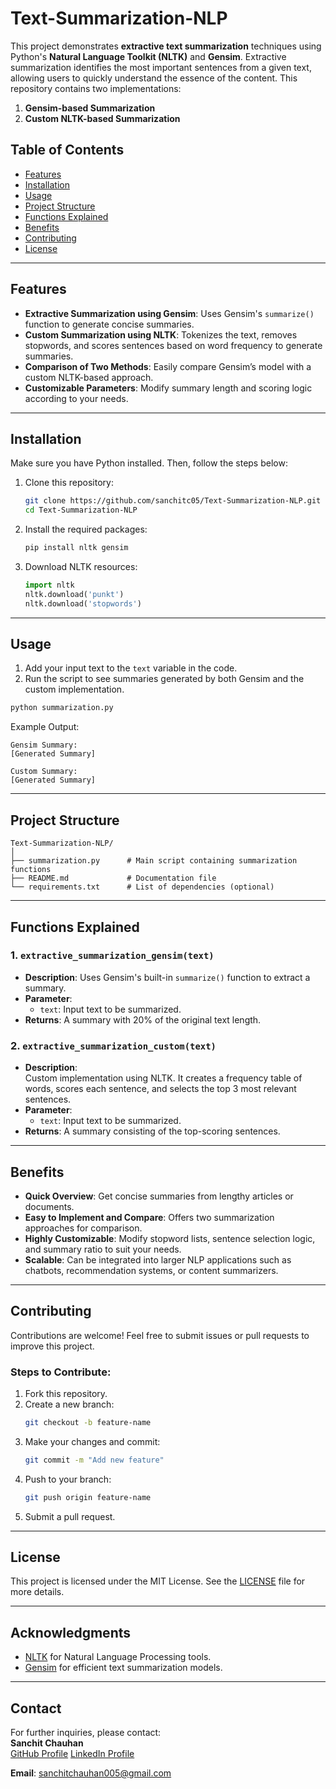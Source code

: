# Text-Summarization-NLP  

This project demonstrates **extractive text summarization** techniques using Python's **Natural Language Toolkit (NLTK)** and **Gensim**. Extractive summarization identifies the most important sentences from a given text, allowing users to quickly understand the essence of the content. This repository contains two implementations:  

1. **Gensim-based Summarization**  
2. **Custom NLTK-based Summarization**  

## Table of Contents  
- [Features](#features)  
- [Installation](#installation)  
- [Usage](#usage)  
- [Project Structure](#project-structure)  
- [Functions Explained](#functions-explained)  
- [Benefits](#benefits)  
- [Contributing](#contributing)  
- [License](#license)  

---

## Features  
- **Extractive Summarization using Gensim**: Uses Gensim's `summarize()` function to generate concise summaries.  
- **Custom Summarization using NLTK**: Tokenizes the text, removes stopwords, and scores sentences based on word frequency to generate summaries.  
- **Comparison of Two Methods**: Easily compare Gensim’s model with a custom NLTK-based approach.  
- **Customizable Parameters**: Modify summary length and scoring logic according to your needs.  

---

## Installation  

Make sure you have Python installed. Then, follow the steps below:  

1. Clone this repository:  
   ```bash
   git clone https://github.com/sanchitc05/Text-Summarization-NLP.git
   cd Text-Summarization-NLP
   ```

2. Install the required packages:  
   ```bash
   pip install nltk gensim
   ```

3. Download NLTK resources:  
   ```python
   import nltk
   nltk.download('punkt')
   nltk.download('stopwords')
   ```

---

## Usage  

1. Add your input text to the `text` variable in the code.  
2. Run the script to see summaries generated by both Gensim and the custom implementation.  

```bash
python summarization.py
```

Example Output:  
```
Gensim Summary:
[Generated Summary]

Custom Summary:
[Generated Summary]
```

---

## Project Structure  

```
Text-Summarization-NLP/  
│  
├── summarization.py      # Main script containing summarization functions  
├── README.md             # Documentation file  
└── requirements.txt      # List of dependencies (optional)
```

---

## Functions Explained  

### 1. `extractive_summarization_gensim(text)`  
- **Description**: Uses Gensim's built-in `summarize()` function to extract a summary.  
- **Parameter**:  
  - `text`: Input text to be summarized.  
- **Returns**: A summary with 20% of the original text length.  

### 2. `extractive_summarization_custom(text)`  
- **Description**:  
  Custom implementation using NLTK. It creates a frequency table of words, scores each sentence, and selects the top 3 most relevant sentences.  
- **Parameter**:  
  - `text`: Input text to be summarized.  
- **Returns**: A summary consisting of the top-scoring sentences.  

---

## Benefits  
- **Quick Overview**: Get concise summaries from lengthy articles or documents.  
- **Easy to Implement and Compare**: Offers two summarization approaches for comparison.  
- **Highly Customizable**: Modify stopword lists, sentence selection logic, and summary ratio to suit your needs.  
- **Scalable**: Can be integrated into larger NLP applications such as chatbots, recommendation systems, or content summarizers.  

---

## Contributing  

Contributions are welcome! Feel free to submit issues or pull requests to improve this project.  

### Steps to Contribute:  
1. Fork this repository.  
2. Create a new branch:  
   ```bash
   git checkout -b feature-name
   ```  
3. Make your changes and commit:  
   ```bash
   git commit -m "Add new feature"
   ```  
4. Push to your branch:  
   ```bash
   git push origin feature-name
   ```  
5. Submit a pull request.  

---

## License  

This project is licensed under the MIT License. See the [LICENSE](LICENSE) file for more details.  

---

## Acknowledgments  
- [NLTK](https://www.nltk.org/) for Natural Language Processing tools.  
- [Gensim](https://radimrehurek.com/gensim/) for efficient text summarization models.  

---

## Contact  

For further inquiries, please contact:  
**Sanchit Chauhan**  
[GitHub Profile](https://github.com/sanchitc05)
[LinkedIn Profile](https://www.linkedin.com/in/sanchitc05/)

**Email**: sanchitchauhan005@gmail.com
